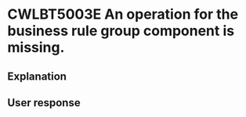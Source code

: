 # CWLBT5003E An operation for the business rule group component is missing.

## Explanation

## User response